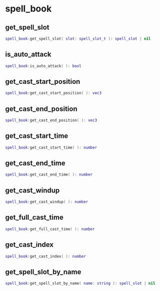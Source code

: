 # spell\_book

## get\_spell\_slot

```lua
spell_book:get_spell_slot( slot: spell_slot_t ): spell_slot | nil
```

## is\_auto\_attack

```lua
spell_book:is_auto_attack( ): bool
```

## get\_cast\_start\_position

```lua
spell_book:get_cast_start_position( ): vec3
```

## get\_cast\_end\_position

```lua
spell_book:get_cast_end_position( ): vec3
```

## get\_cast\_start\_time

```lua
spell_book:get_cast_start_time( ): number
```

## get\_cast\_end\_time

```lua
spell_book:get_cast_end_time( ): number
```

## get\_cast\_windup

```lua
spell_book:get_cast_windup( ): number
```

## get\_full\_cast\_time

```lua
spell_book:get_full_cast_time( ): number
```

## get\_cast\_index

```lua
spell_book:get_cast_index( ): number
```

## get\_spell\_slot\_by\_name

```lua
spell_book:get_spell_slot_by_name( name: string ): spell_slot | nil
```

